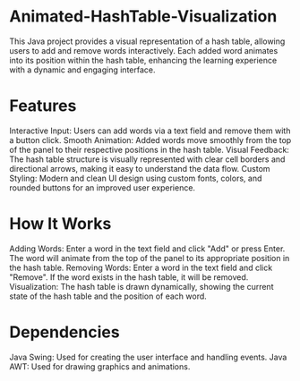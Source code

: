 # Animated-HashTable-Visualization
This Java project provides a visual representation of a hash table, allowing users to add and remove words interactively. Each added word animates into its position within the hash table, enhancing the learning experience with a dynamic and engaging interface.

# Features
Interactive Input: Users can add words via a text field and remove them with a button click.
Smooth Animation: Added words move smoothly from the top of the panel to their respective positions in the hash table.
Visual Feedback: The hash table structure is visually represented with clear cell borders and directional arrows, making it easy to understand the data flow.
Custom Styling: Modern and clean UI design using custom fonts, colors, and rounded buttons for an improved user experience.

# How It Works
Adding Words: Enter a word in the text field and click "Add" or press Enter. The word will animate from the top of the panel to its appropriate position in the hash table.
Removing Words: Enter a word in the text field and click "Remove". If the word exists in the hash table, it will be removed.
Visualization: The hash table is drawn dynamically, showing the current state of the hash table and the position of each word.

# Dependencies
Java Swing: Used for creating the user interface and handling events.
Java AWT: Used for drawing graphics and animations.
